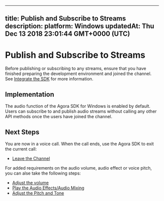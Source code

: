 
---
title: Publish and Subscribe to Streams
description: 
platform: Windows
updatedAt: Thu Dec 13 2018 23:01:44 GMT+0000 (UTC)
---
# Publish and Subscribe to Streams
Before publishing or subscribing to any streams, ensure that you have finished preparing the development environment and joined the channel. See [Integrate the SDK](../../en/Voice/windows_video.md) for more information.

## Implementation
The audio function of the Agora SDK for Windows is enabled by default. Users can subscribe to and publish audio streams without calling any other API methods once the users have joined the channel.

## Next Steps
You are now in a voice call. When the call ends, use the Agora SDK to exit the current call:

- [Leave the Channel](../../en/Voice/leave_windows.md)

For added requirements on the audio volume, audio effect or voice pitch, you can alse take the following steps:

- [Adjust the volume](../../en/Voice/volume_windows.md)
- [Play the Audio Effects/Audio Mixing](../../en/Voice/effect_mixing_windows.md)
- [Adjust the Pitch and Tone](../../en/Voice/voice_effect_windows.md)

